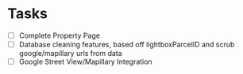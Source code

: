 # Tasks
- [ ] Complete Property Page
- [ ] Database cleaning features, based off lightboxParcelID and scrub google/mapillary urls from data
- [ ] Google Street View/Mapillary Integration